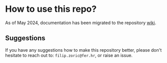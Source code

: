 # How to use this repo? 

As of May 2024, documentation has been migrated to the repository [wiki](https://github.com/larics/docker_files/wiki). 

## Suggestions

If you have any suggestions how to make this repository better, please don't hesitate to reach out to: `filip.zoric@fer.hr`, 
or raise an issue. 
